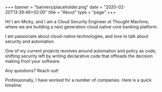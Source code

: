 +++
banner = "banners/placeholder.png"
date = "2020-02-20T13:39:46+02:00"
title = "About"
type = "page"
+++

Hi! I am Micky, and I am a Cloud Security Engineer at Thought Machine, where we are building a next generation cloud native core banking platform.

I am passionate about cloud-native technologies, and love to talk about security and automation.

One of my current projects revolves around automation and policy as code, shifting security left by writing declarative code that offloads the decision making from your software.

Any questions? Reach out!

Professionally, I have worked for a number of companies. Here is a quick timeline:
